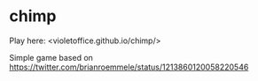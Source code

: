 # chimp

Play here: <violetoffice.github.io/chimp/>

Simple game based on <https://twitter.com/brianroemmele/status/1213860120058220546>
